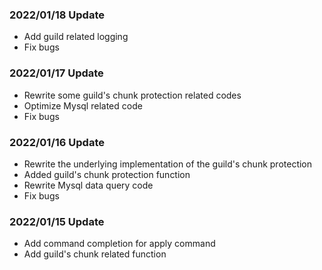 ### 2022/01/18 Update
* Add guild related logging
* Fix bugs

### 2022/01/17 Update
* Rewrite some guild's chunk protection related codes
* Optimize Mysql related code
* Fix bugs

### 2022/01/16 Update
* Rewrite the underlying implementation of the guild's chunk protection
* Added guild's chunk protection function
* Rewrite Mysql data query code
* Fix bugs

### 2022/01/15 Update
* Add command completion for apply command
* Add guild's chunk related function